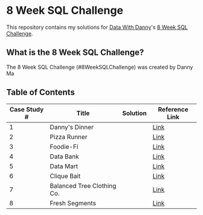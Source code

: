 # 8 Week SQL Challenge
This repository contains my solutions for [Data With Danny](https://www.datawithdanny.com/)'s [8 Week SQL Challenge](https://8weeksqlchallenge.com/).

## What is the 8 Week SQL Challenge?
The 8 Week SQL Challenge (#8WeekSQLChallenge) was created by Danny Ma 

## Table of Contents
Case Study # | Title | Solution | Reference Link
------------ | ----- | -------- | --------
1 | Danny's Dinner | | [Link](https://8weeksqlchallenge.com/case-study-1/) 
2 | Pizza Runner | | [Link](https://8weeksqlchallenge.com/case-study-2/) 
3 | Foodie-Fi | | [Link](https://8weeksqlchallenge.com/case-study-3/) 
4 | Data Bank | | [Link](https://8weeksqlchallenge.com/case-study-4/) 
5 | Data Mart | | [Link](https://8weeksqlchallenge.com/case-study-5/) 
6 | Clique Bait | | [Link](https://8weeksqlchallenge.com/case-study-6/) 
7 | Balanced Tree Clothing Co. | | [Link](https://8weeksqlchallenge.com/case-study-7/) 
8 | Fresh Segments | | [Link](https://8weeksqlchallenge.com/case-study-8/) 
